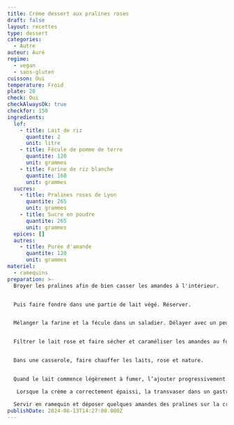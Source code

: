 ```yaml
---
title: Crème dessert aux pralines roses
draft: false
layout: recettes
type: dessert
categories:
  - Autre
auteur: Auré
regime:
  - vegan
  - sans-gluten
cuisson: Oui
temperature: Froid
plate: 20
check: Oui
checkAlwaysOk: true
checkfor: 150
ingredients:
  lof:
    - title: Lait de riz
      quantite: 2
      unit: litre
    - title: Fécule de pomme de terre
      quantite: 120
      unit: grammes
    - title: Farine de riz blanche
      quantite: 160
      unit: grammes
  sucres:
    - title: Pralines roses de Lyon
      quantite: 265
      unit: grammes
    - title: Sucre en poudre
      quantite: 265
      unit: grammes
  epices: []
  autres:
    - title: Purée d'amande
      quantite: 120
      unit: grammes
materiel:
  - ramequins
preparation: >-
  Broyer les pralines afin de bien casser les amandes à l'intérieur.


  Puis faire fondre dans une partie de lait végé. Réserver.


  Mélanger la farine et la fécule dans un saladier. Délayer avec un peu de lait puis ajouter le sucre, la purée d’amande et mélanger.


  Filtrer le lait rose et faire sécher et caraméliser les amandes au four. Réserver.


  Dans une casserole, faire chauffer les laits, rose et nature.


  Quand le lait commence légèrement à fumer, l’ajouter progressivement au contenu du saladier en fouettant. Remettre le tout dans la casserole et continuer de fouetter en appliquant une cuisson douce.

   Lorsque la crème a correctement épaissi, la transvaser dans un gastro. Placer un film étirable au contact de la crème pour éviter la formation d’une fine pellicule de peau. Et mettre au frais ou dehors si c'est l'hiver ^^

  Servir en ramequin et déposer quelques amandes des pralines sur la crème.
publishDate: 2024-06-13T14:27:00.000Z
---
```

